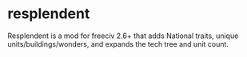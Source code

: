 # resplendent
Resplendent is a mod for freeciv 2.6+ that adds National traits, unique units/buildings/wonders, and expands the tech tree and unit count. 
